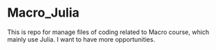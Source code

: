 # Macro_Julia
This is repo for manage files of coding related to Macro course, which mainly use Julia. 
I want to have more opportunities. 
